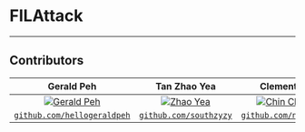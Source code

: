 # FILAttack

---

## Contributors
| **Gerald Peh** | **Tan Zhao Yea** | **Clement Chin**
| :---: |:---:| :---:|
| [![Gerald Peh](https://avatars3.githubusercontent.com/u/20138589?v=3&s=200)](https://www.linkedin.com/in/gxraldpeh/) | [![Zhao Yea](https://avatars3.githubusercontent.com/u/19283789?v=3&s=200)](https://www.linkedin.com/in/zhaoyea/)| [![Chin Clement](https://avatars0.githubusercontent.com/u/19283318?v=3&s=200)](https://www.linkedin.com/in/clementsg/)
| <a href="https://github.com/hellogeraldblah" target="_blank">`github.com/hellogeraldpeh`</a> | <a href="http://github.com/southzyzy" target="_blank">`github.com/southzyzy`</a>| <a href="http://github.com/notclement" target="_blank">`github.com/notclement`</a>
